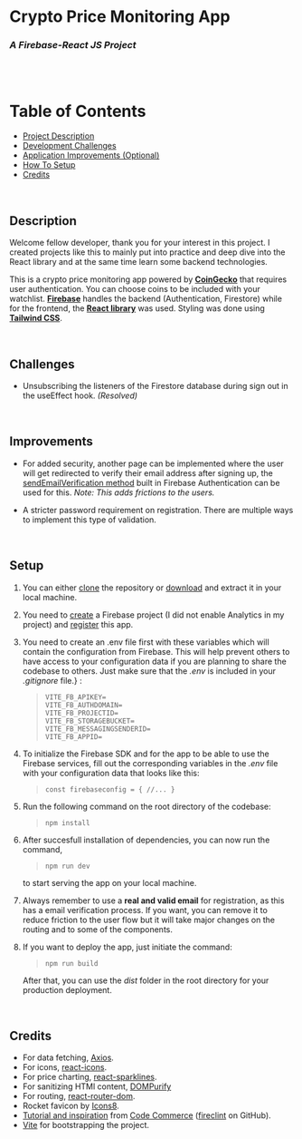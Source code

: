 # **Crypto Price Monitoring App**

### _A Firebase-React JS Project_

<br><br>

# Table of Contents

- [Project Description](#description)
- [Development Challenges](#challenges)
- [Application Improvements (Optional)](#improvements)
- [How To Setup](#setup)
- [Credits](#credits)

<br>

## **Description**

Welcome fellow developer, thank you for your interest in this project. I created projects like this to mainly put into practice and deep dive into the React library and at the same time learn some backend technologies.

This is a crypto price monitoring app powered by [**CoinGecko**](https://www.coingecko.com/) that requires user authentication. You can choose coins to be included with your watchlist. [**Firebase**](https://firebase.google.com/) handles the backend (Authentication, Firestore) while for the frontend, the [**React library**](https://reactjs.org/) was used. Styling was done using [**Tailwind CSS**](https://tailwindcss.com/).

<br>

## **Challenges**

- Unsubscribing the listeners of the Firestore database during sign out in the useEffect hook. _(Resolved)_

<br>

## **Improvements**

- For added security, another page can be implemented where the user will get redirected to verify their email address after signing up, the [sendEmailVerification method](https://firebase.google.com/docs/auth/web/manage-users#send_a_user_a_verification_email) built in Firebase Authentication can be used for this. _Note: This adds frictions to the users._

- A stricter password requirement on registration. There are multiple ways to implement this type of validation.

<br>

## **Setup**

1. You can either [clone](https://docs.github.com/en/repositories/creating-and-managing-repositories/cloning-a-repository) the repository or [download](https://github.com/its-me-lenny/crypto-price-monitoring-app/archive/refs/heads/main.zip) and extract it in your local machine.

2. You need to [create](https://firebase.google.com/docs/web/setup#create-project) a Firebase project (I did not enable Analytics in my project) and [register](https://firebase.google.com/docs/web/setup#register-app) this app.

3. You need to create an .env file first with these variables which will contain the configuration from Firebase. This will help prevent others to have access to your configuration data if you are planning to share the codebase to others. Just make sure that the _.env_ is included in your _.gitignore_ file.} :

   > `VITE_FB_APIKEY=` <br> `VITE_FB_AUTHDOMAIN= `<br> `VITE_FB_PROJECTID=` <br> `VITE_FB_STORAGEBUCKET=` <br> `VITE_FB_MESSAGINGSENDERID=` <br> `VITE_FB_APPID=` <br>

4. To initialize the Firebase SDK and for the app to be able to use the Firebase services, fill out the corresponding variables in the _.env_ file with your configuration data that looks like this:

   > `const firebaseconfig = {
//...
}`

5. Run the following command on the root directory of the codebase:

   > `npm install`

6. After succesfull installation of dependencies, you can now run the command,

   > `npm run dev`

   to start serving the app on your local machine.

7. Always remember to use a **real and valid email** for registration, as this has a email verification process. If you want, you can remove it to reduce friction to the user flow but it will take major changes on the routing and to some of the components.

8. If you want to deploy the app, just initiate the command:

   > `npm run build`

   After that, you can use the _dist_ folder in the root directory for your production deployment.

<br>

## **Credits**

- For data fetching, [Axios](https://axios-http.com/docs/intro).
- For icons, [react-icons](https://react-icons.github.io/react-icons/).
- For price charting, [react-sparklines](https://github.com/borisyankov/react-sparklines).
- For sanitizing HTMl content, [DOMPurify](https://github.com/cure53/DOMPurify)
- For routing, [react-router-dom](https://reactrouter.com/en/main/start/tutorial).
- Rocket favicon by [Icons8](https://icons8.com/icon/9378/rocket).
- [Tutorial and inspiration](https://www.youtube.com/watch?v=gYCOWMbt31k&t=15198s) from [Code Commerce](https://www.youtube.com/@LamaDev/featured) ([fireclint](https://github.com/fireclint) on GitHub).
- [Vite](https://vitejs.dev/) for bootstrapping the project.
